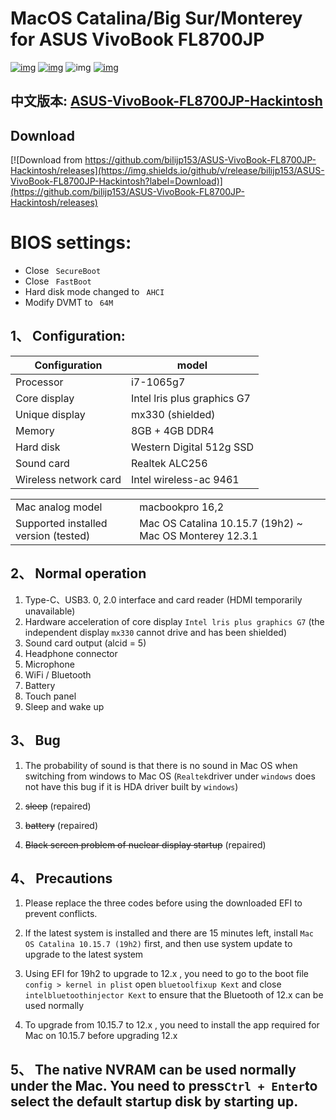 # MacOS Catalina/Big Sur/Monterey for ASUS VivoBook FL8700JP

[![img](https://img.shields.io/github/stars/bilijp153/ASUS-VivoBook-FL8700JP-Hackintosh.svg?color=ff69b4&label=%E7%82%B9%E8%B5%9E&logoColor=ff69b4&style=social)](https://github.com/bilijp153/ASUS-VivoBook-FL8700JP-Hackintosh) [![img](https://img.shields.io/github/followers/bilijp153.svg?label=%E7%B2%89%E4%B8%9D&logoColor=success&style=social)](https://github.com/bilijp153/ASUS-VivoBook-FL8700JP-Hackintosh) ![img](https://img.shields.io/github/contributors/bilijp153/ASUS-VivoBook-FL8700JP-Hackintosh.svg?color=red&label=%E8%B4%A1%E7%8C%AE%E4%BA%BA%E6%95%B0) [![img](https://img.shields.io/github/last-commit/bilijp153/ASUS-VivoBook-FL8700JP-Hackintosh.svg?color=orange&label=%E6%9C%80%E8%BF%91%E6%8F%90%E4%BA%A4)](https://github.com/bilijp153/ASUS-VivoBook-FL8700JP-Hackintosh)

## 中文版本: [ASUS-VivoBook-FL8700JP-Hackintosh](README.md) 

## Download

[![Download from https://github.com/bilijp153/ASUS-VivoBook-FL8700JP-Hackintosh/releases](https://img.shields.io/github/v/release/bilijp153/ASUS-VivoBook-FL8700JP-Hackintosh?label=Download)](https://github.com/bilijp153/ASUS-VivoBook-FL8700JP-Hackintosh/releases)

# BIOS settings:
- Close ` SecureBoot`
- Close ` FastBoot`
- Hard disk mode changed to ` AHCI`
- Modify DVMT to ` 64M`
## 1、 Configuration:
|Configuration | model|
|--------------|-----------------------------|
|Processor | i7-1065g7|
|Core display | Intel lris plus graphics G7|
|Unique display | mx330 (shielded)|
|Memory | 8GB + 4GB DDR4|
|Hard disk | Western Digital 512g SSD|
|Sound card | Realtek ALC256|
|Wireless network card | Intel wireless-ac 9461|

|             |                           |
|--------------|-----------------------------|
|Mac analog model | macbookpro 16,2|
|Supported installed version (tested) | Mac OS Catalina 10.15.7 (19h2) ~ Mac OS Monterey 12.3.1|
## 2、 Normal operation
1. Type-C、USB3. 0, 2.0 interface and card reader (HDMI temporarily unavailable)
2. Hardware acceleration of core display `Intel lris plus graphics G7` (the independent display `mx330` cannot drive and has been shielded)
3. Sound card output (alcid = 5)
4. Headphone connector
5. Microphone
6. WiFi / Bluetooth
7. Battery
8. Touch panel
9. Sleep and wake up

## 3、 Bug
1. The probability of sound is that there is no sound in Mac OS when switching from windows to Mac OS (`Realtek`driver under `windows` does not have this bug if it is HDA driver built by `windows`)

2. ~~sleep~~ (repaired)

3. ~~battery~~ (repaired)

4. ~~Black screen problem of nuclear display startup~~ (repaired)

## 4、 Precautions
1. Please replace the three codes before using the downloaded EFI to prevent conflicts.

2. If the latest system is installed and there are 15 minutes left, install `Mac OS Catalina 10.15.7 (19h2)` first, and then use system update to upgrade to the latest system

3. Using EFI for 19h2 to upgrade to 12.x , you need to go to the boot file `config > kernel in plist` open `bluetoolfixup Kext` and close `intelbluetoothinjector Kext` to ensure that the Bluetooth of 12.x can be used normally

4. To upgrade from 10.15.7 to 12.x , you need to install the app required for Mac on 10.15.7 before upgrading 12.x

## 5、 The native NVRAM can be used normally under the Mac. You need to press`Ctrl + Enter`to select the default startup disk by starting up.
